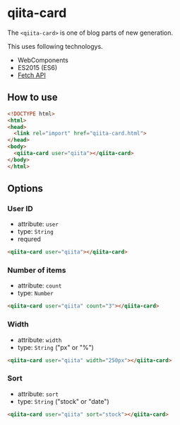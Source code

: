 # qiita-card

The `<qiita-card>` is one of blog parts of new generation.

This uses following technologys.

- WebComponents
- ES2015 (ES6)
- [Fetch API](https://fetch.spec.whatwg.org/)

## How to use

```html
<!DOCTYPE html>
<html>
<head>
  <link rel="import" href="qiita-card.html">
</head>
<body>
  <qiita-card user="qiita"></qiita-card>
</body>
</html>
```

## Options

### User ID

- attribute: `user`
- type: `String`
- requred

```html
<qiita-card user="qiita"></qiita-card>
```

### Number of items

- attribute: `count`
- type: `Number`

```html
<qiita-card user="qiita" count="3"></qiita-card>
```

### Width

- attribute: `width`
- type: `String` ("px" or "%")

```html
<qiita-card user="qiita" width="250px"></qiita-card>
```

### Sort

- attribute: `sort`
- type: `String` ("stock" or "date")

```html
<qiita-card user="qiita" sort="stock"></qiita-card>
```
